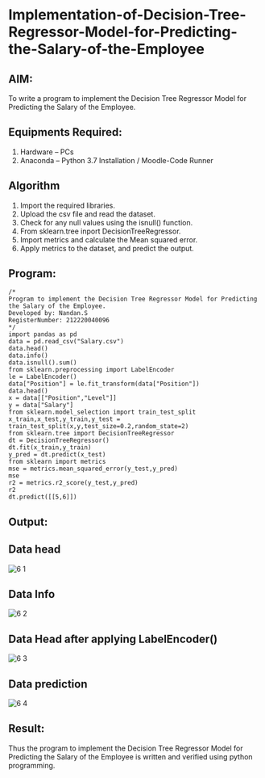 # Implementation-of-Decision-Tree-Regressor-Model-for-Predicting-the-Salary-of-the-Employee

## AIM:
To write a program to implement the Decision Tree Regressor Model for Predicting the Salary of the Employee.

## Equipments Required:
1. Hardware – PCs
2. Anaconda – Python 3.7 Installation / Moodle-Code Runner

## Algorithm
1. Import the required libraries.
2. Upload the csv file and read the dataset.
3. Check for any null values using the isnull() function.
4. From sklearn.tree inport DecisionTreeRegressor.
5. Import metrics and calculate the Mean squared error.
6. Apply metrics to the dataset, and predict the output. 
## Program:
```
/*
Program to implement the Decision Tree Regressor Model for Predicting the Salary of the Employee.
Developed by: Nandan.S
RegisterNumber: 212220040096
*/
import pandas as pd
data = pd.read_csv("Salary.csv")
data.head()
data.info()
data.isnull().sum()
from sklearn.preprocessing import LabelEncoder
le = LabelEncoder()
data["Position"] = le.fit_transform(data["Position"])
data.head()
x = data[["Position","Level"]]
y = data["Salary"]
from sklearn.model_selection import train_test_split
x_train,x_test,y_train,y_test = train_test_split(x,y,test_size=0.2,random_state=2)
from sklearn.tree import DecisionTreeRegressor
dt = DecisionTreeRegressor()
dt.fit(x_train,y_train)
y_pred = dt.predict(x_test)
from sklearn import metrics
mse = metrics.mean_squared_error(y_test,y_pred)
mse
r2 = metrics.r2_score(y_test,y_pred)
r2
dt.predict([[5,6]])
```

## Output:
## Data head
![6 1](https://user-images.githubusercontent.com/103240414/174470190-c1b5da98-b80e-4722-8242-b425530066b0.png)

## Data Info
![6 2](https://user-images.githubusercontent.com/103240414/174470130-18bd5c36-b20f-4a36-9593-2d2adbe1453c.png)
## Data Head after applying LabelEncoder()
![6 3](https://user-images.githubusercontent.com/103240414/174470149-da562205-c516-491e-8e0d-7cd38aab1247.png)
## Data prediction
![6 4](https://user-images.githubusercontent.com/103240414/174470198-9f64bea8-6421-4744-8d88-3cfc4f0ca84d.png)
## Result:
Thus the program to implement the Decision Tree Regressor Model for Predicting the Salary of the Employee is written and verified using python programming.
